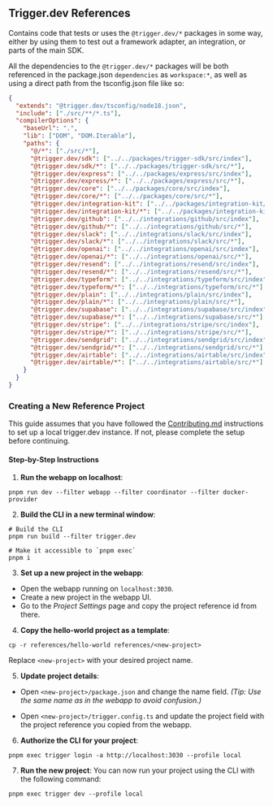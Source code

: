 ## Trigger.dev References

Contains code that tests or uses the `@trigger.dev/*` packages in some way, either by using them to test out a framework adapter, an integration, or parts of the main SDK.

All the dependencies to the `@trigger.dev/*` packages will be both referenced in the package.json `dependencies` as `workspace:*`, as well as using a direct path from the tsconfig.json file like so:

```json
{
  "extends": "@trigger.dev/tsconfig/node18.json",
  "include": ["./src/**/*.ts"],
  "compilerOptions": {
    "baseUrl": ".",
    "lib": ["DOM", "DOM.Iterable"],
    "paths": {
      "@/*": ["./src/*"],
      "@trigger.dev/sdk": ["../../packages/trigger-sdk/src/index"],
      "@trigger.dev/sdk/*": ["../../packages/trigger-sdk/src/*"],
      "@trigger.dev/express": ["../../packages/express/src/index"],
      "@trigger.dev/express/*": ["../../packages/express/src/*"],
      "@trigger.dev/core": ["../../packages/core/src/index"],
      "@trigger.dev/core/*": ["../../packages/core/src/*"],
      "@trigger.dev/integration-kit": ["../../packages/integration-kit/src/index"],
      "@trigger.dev/integration-kit/*": ["../../packages/integration-kit/src/*"],
      "@trigger.dev/github": ["../../integrations/github/src/index"],
      "@trigger.dev/github/*": ["../../integrations/github/src/*"],
      "@trigger.dev/slack": ["../../integrations/slack/src/index"],
      "@trigger.dev/slack/*": ["../../integrations/slack/src/*"],
      "@trigger.dev/openai": ["../../integrations/openai/src/index"],
      "@trigger.dev/openai/*": ["../../integrations/openai/src/*"],
      "@trigger.dev/resend": ["../../integrations/resend/src/index"],
      "@trigger.dev/resend/*": ["../../integrations/resend/src/*"],
      "@trigger.dev/typeform": ["../../integrations/typeform/src/index"],
      "@trigger.dev/typeform/*": ["../../integrations/typeform/src/*"],
      "@trigger.dev/plain": ["../../integrations/plain/src/index"],
      "@trigger.dev/plain/*": ["../../integrations/plain/src/*"],
      "@trigger.dev/supabase": ["../../integrations/supabase/src/index"],
      "@trigger.dev/supabase/*": ["../../integrations/supabase/src/*"],
      "@trigger.dev/stripe": ["../../integrations/stripe/src/index"],
      "@trigger.dev/stripe/*": ["../../integrations/stripe/src/*"],
      "@trigger.dev/sendgrid": ["../../integrations/sendgrid/src/index"],
      "@trigger.dev/sendgrid/*": ["../../integrations/sendgrid/src/*"],
      "@trigger.dev/airtable": ["../../integrations/airtable/src/index"],
      "@trigger.dev/airtable/*": ["../../integrations/airtable/src/*"]
    }
  }
}
```

### Creating a New Reference Project

This guide assumes that you have followed the [Contributing.md](https://github.com/triggerdotdev/trigger.dev/blob/main/CONTRIBUTING.md#setup) instructions to set up a local trigger.dev instance. If not, please complete the setup before continuing.

#### Step-by-Step Instructions

1. **Run the webapp on localhost**:

```
pnpm run dev --filter webapp --filter coordinator --filter docker-provider
```

2. **Build the CLI in a new terminal window**:

```
# Build the CLI
pnpm run build --filter trigger.dev

# Make it accessible to `pnpm exec`
pnpm i
```

3. **Set up a new project in the webapp**:
- Open the webapp running on `localhost:3030`.
- Create a new project in the webapp UI.
- Go to the *Project Settings* page and copy the project reference id from there.

4. **Copy the hello-world project as a template**:

```
cp -r references/hello-world references/<new-project>
```

Replace `<new-project>` with your desired project name.

5. **Update project details**:
- Open `<new-project>/package.json` and change the name field.
*(Tip: Use the same name as in the webapp to avoid confusion.)*

- Open `<new-project>/trigger.config.ts` and update the project field with the project reference you copied from the webapp.

6. **Authorize the CLI for your project**:

```
pnpm exec trigger login -a http://localhost:3030 --profile local
```

7. **Run the new project**:
You can now run your project using the CLI with the following command:

```
pnpm exec trigger dev --profile local
```
